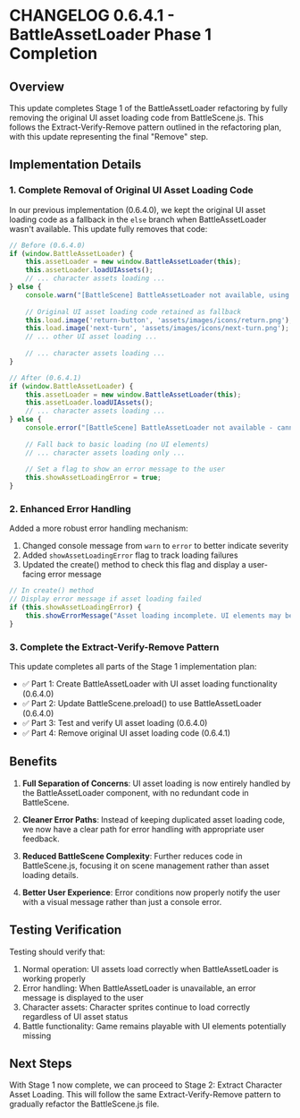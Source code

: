 # CHANGELOG 0.6.4.1 - BattleAssetLoader Phase 1 Completion

## Overview

This update completes Stage 1 of the BattleAssetLoader refactoring by fully removing the original UI asset loading code from BattleScene.js. This follows the Extract-Verify-Remove pattern outlined in the refactoring plan, with this update representing the final "Remove" step.

## Implementation Details

### 1. Complete Removal of Original UI Asset Loading Code

In our previous implementation (0.6.4.0), we kept the original UI asset loading code as a fallback in the `else` branch when BattleAssetLoader wasn't available. This update fully removes that code:

```javascript
// Before (0.6.4.0)
if (window.BattleAssetLoader) {
    this.assetLoader = new window.BattleAssetLoader(this);
    this.assetLoader.loadUIAssets();
    // ... character assets loading ...
} else {
    console.warn("[BattleScene] BattleAssetLoader not available, using original loading code");
    
    // Original UI asset loading code retained as fallback
    this.load.image('return-button', 'assets/images/icons/return.png');
    this.load.image('next-turn', 'assets/images/icons/next-turn.png');
    // ... other UI asset loading ...
    
    // ... character assets loading ...
}

// After (0.6.4.1)
if (window.BattleAssetLoader) {
    this.assetLoader = new window.BattleAssetLoader(this);
    this.assetLoader.loadUIAssets();
    // ... character assets loading ...
} else {
    console.error("[BattleScene] BattleAssetLoader not available - cannot load UI assets!");
    
    // Fall back to basic loading (no UI elements)
    // ... character assets loading only ...
    
    // Set a flag to show an error message to the user
    this.showAssetLoadingError = true;
}
```

### 2. Enhanced Error Handling

Added a more robust error handling mechanism:

1. Changed console message from `warn` to `error` to better indicate severity
2. Added `showAssetLoadingError` flag to track loading failures
3. Updated the create() method to check this flag and display a user-facing error message

```javascript
// In create() method
// Display error message if asset loading failed
if (this.showAssetLoadingError) {
    this.showErrorMessage("Asset loading incomplete. UI elements may be missing.");
}
```

### 3. Complete the Extract-Verify-Remove Pattern

This update completes all parts of the Stage 1 implementation plan:

- ✅ Part 1: Create BattleAssetLoader with UI asset loading functionality (0.6.4.0)
- ✅ Part 2: Update BattleScene.preload() to use BattleAssetLoader (0.6.4.0)
- ✅ Part 3: Test and verify UI asset loading (0.6.4.0)
- ✅ Part 4: Remove original UI asset loading code (0.6.4.1)

## Benefits

1. **Full Separation of Concerns**: UI asset loading is now entirely handled by the BattleAssetLoader component, with no redundant code in BattleScene.

2. **Cleaner Error Paths**: Instead of keeping duplicated asset loading code, we now have a clear path for error handling with appropriate user feedback.

3. **Reduced BattleScene Complexity**: Further reduces code in BattleScene.js, focusing it on scene management rather than asset loading details.

4. **Better User Experience**: Error conditions now properly notify the user with a visual message rather than just a console error.

## Testing Verification

Testing should verify that:

1. Normal operation: UI assets load correctly when BattleAssetLoader is working properly
2. Error handling: When BattleAssetLoader is unavailable, an error message is displayed to the user
3. Character assets: Character sprites continue to load correctly regardless of UI asset status
4. Battle functionality: Game remains playable with UI elements potentially missing

## Next Steps

With Stage 1 now complete, we can proceed to Stage 2: Extract Character Asset Loading. This will follow the same Extract-Verify-Remove pattern to gradually refactor the BattleScene.js file.
